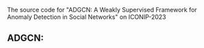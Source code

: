 The source code for "ADGCN: A Weakly Supervised Framework for Anomaly Detection in Social Networks" on ICONIP-2023

  **ADGCN:**  
---
